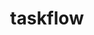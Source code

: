 ---
title: "taskflow"
layout: cache
categories: [package, develop]
meta: {"compilers": ["gcc@11.4.0"], "num_specs": 34, "num_specs_by_stack": {"root": 34}, "oss": ["ubuntu22.04"], "platforms": ["linux"], "stacks": ["root"], "targets": ["x86_64_v3"], "versions": ["3.7.0"]}
spec_details: [{"compiler": "gcc@11.4.0", "hash": "3dmq23gh62fpmqzrirzlu7u3477gakii", "os": "ubuntu22.04", "platform": "linux", "size": "-", "stacks": ["root"], "target": "x86_64_v3", "variants": ["build_system=cmake", "build_type=Release", "generator=make", "~ipo"], "versions": ["3.7.0"]}, {"compiler": "gcc@11.4.0", "hash": "3h2osecqtjg4siqjab75eaj2d5cwiekx", "os": "ubuntu22.04", "platform": "linux", "size": "-", "stacks": ["root"], "target": "x86_64_v3", "variants": ["build_system=cmake", "build_type=Release", "generator=make", "~ipo"], "versions": ["3.7.0"]}, {"compiler": "gcc@11.4.0", "hash": "4juajw45hmmddayedyzcrtdp325oorcv", "os": "ubuntu22.04", "platform": "linux", "size": "-", "stacks": ["root"], "target": "x86_64_v3", "variants": ["build_system=cmake", "build_type=Release", "generator=make", "~ipo"], "versions": ["3.7.0"]}, {"compiler": "gcc@11.4.0", "hash": "63q5ym7sepurvve5dzt43val5igv5ob7", "os": "ubuntu22.04", "platform": "linux", "size": "-", "stacks": ["root"], "target": "x86_64_v3", "variants": ["build_system=cmake", "build_type=Release", "generator=make", "~ipo"], "versions": ["3.7.0"]}, {"compiler": "gcc@11.4.0", "hash": "7n7tfbmtiyfyuuu2djqi4vhdisfewxev", "os": "ubuntu22.04", "platform": "linux", "size": "-", "stacks": ["root"], "target": "x86_64_v3", "variants": ["build_system=cmake", "build_type=Release", "generator=make", "~ipo"], "versions": ["3.7.0"]}, {"compiler": "gcc@11.4.0", "hash": "awescdd6imrvkjj4bijcg5qkycacfgij", "os": "ubuntu22.04", "platform": "linux", "size": "-", "stacks": ["root"], "target": "x86_64_v3", "variants": ["build_system=cmake", "build_type=Release", "generator=make", "~ipo"], "versions": ["3.7.0"]}, {"compiler": "gcc@11.4.0", "hash": "bukekj5l6kzspvtydfbtqy5payyinc6d", "os": "ubuntu22.04", "platform": "linux", "size": "-", "stacks": ["root"], "target": "x86_64_v3", "variants": ["build_system=cmake", "build_type=Release", "generator=make", "~ipo"], "versions": ["3.7.0"]}, {"compiler": "gcc@11.4.0", "hash": "bzxb75ltafrhbdx7rh7pua6lr3szuvsh", "os": "ubuntu22.04", "platform": "linux", "size": "-", "stacks": ["root"], "target": "x86_64_v3", "variants": ["build_system=cmake", "build_type=Release", "generator=make", "~ipo"], "versions": ["3.7.0"]}, {"compiler": "gcc@11.4.0", "hash": "dbd7azowegnalrpiz437ei67qjqquvkl", "os": "ubuntu22.04", "platform": "linux", "size": "-", "stacks": ["root"], "target": "x86_64_v3", "variants": ["build_system=cmake", "build_type=Release", "generator=make", "~ipo"], "versions": ["3.7.0"]}, {"compiler": "gcc@11.4.0", "hash": "dt6k2bhhr3sz4qqxrmphvwi3vfoxbus2", "os": "ubuntu22.04", "platform": "linux", "size": "-", "stacks": ["root"], "target": "x86_64_v3", "variants": ["build_system=cmake", "build_type=Release", "generator=make", "~ipo"], "versions": ["3.7.0"]}, {"compiler": "gcc@11.4.0", "hash": "exchncgryzdygmvmoedbrfqzxujlxcr5", "os": "ubuntu22.04", "platform": "linux", "size": "-", "stacks": ["root"], "target": "x86_64_v3", "variants": ["build_system=cmake", "build_type=Release", "generator=make", "~ipo"], "versions": ["3.7.0"]}, {"compiler": "gcc@11.4.0", "hash": "iqtxugr5tvttwhmbaiajko4pichb4ymr", "os": "ubuntu22.04", "platform": "linux", "size": "-", "stacks": ["root"], "target": "x86_64_v3", "variants": ["build_system=cmake", "build_type=Release", "generator=make", "~ipo"], "versions": ["3.7.0"]}, {"compiler": "gcc@11.4.0", "hash": "jgay24ouvpnzrizdd4bwgppya3ifbuna", "os": "ubuntu22.04", "platform": "linux", "size": "-", "stacks": ["root"], "target": "x86_64_v3", "variants": ["build_system=cmake", "build_type=Release", "generator=make", "~ipo"], "versions": ["3.7.0"]}, {"compiler": "gcc@11.4.0", "hash": "mjcdkcbl45nk2jhld5t26rqkjsugafsv", "os": "ubuntu22.04", "platform": "linux", "size": "-", "stacks": ["root"], "target": "x86_64_v3", "variants": ["build_system=cmake", "build_type=Release", "generator=make", "~ipo"], "versions": ["3.7.0"]}, {"compiler": "gcc@11.4.0", "hash": "n2m2vdxcuzzowff4zyleha2hiiwblsqd", "os": "ubuntu22.04", "platform": "linux", "size": "-", "stacks": ["root"], "target": "x86_64_v3", "variants": ["build_system=cmake", "build_type=Release", "generator=make", "~ipo"], "versions": ["3.7.0"]}, {"compiler": "gcc@11.4.0", "hash": "nanqd6cya2iunnourbaouvru253bd2oo", "os": "ubuntu22.04", "platform": "linux", "size": "-", "stacks": ["root"], "target": "x86_64_v3", "variants": ["build_system=cmake", "build_type=Release", "generator=make", "~ipo"], "versions": ["3.7.0"]}, {"compiler": "gcc@11.4.0", "hash": "ndhbjw3amvrkt5iltmsm534oc2vuwvjp", "os": "ubuntu22.04", "platform": "linux", "size": "-", "stacks": ["root"], "target": "x86_64_v3", "variants": ["build_system=cmake", "build_type=Release", "generator=make", "~ipo"], "versions": ["3.7.0"]}, {"compiler": "gcc@11.4.0", "hash": "nzlmxspqm7zdhnzxwkahqqahhi4nv26j", "os": "ubuntu22.04", "platform": "linux", "size": "-", "stacks": ["root"], "target": "x86_64_v3", "variants": ["build_system=cmake", "build_type=Release", "generator=make", "~ipo"], "versions": ["3.7.0"]}, {"compiler": "gcc@11.4.0", "hash": "ocswvm555cwlyqo7dxlwfvhallp2lqs3", "os": "ubuntu22.04", "platform": "linux", "size": "-", "stacks": ["root"], "target": "x86_64_v3", "variants": ["build_system=cmake", "build_type=Release", "generator=make", "~ipo"], "versions": ["3.7.0"]}, {"compiler": "gcc@11.4.0", "hash": "oh7z5o7h4mcwl2ufwar7m73fs2lxfvfn", "os": "ubuntu22.04", "platform": "linux", "size": "-", "stacks": ["root"], "target": "x86_64_v3", "variants": ["build_system=cmake", "build_type=Release", "generator=make", "~ipo"], "versions": ["3.7.0"]}, {"compiler": "gcc@11.4.0", "hash": "pabzp66p34mzjdp5au67r75ali7mfju2", "os": "ubuntu22.04", "platform": "linux", "size": "-", "stacks": ["root"], "target": "x86_64_v3", "variants": ["build_system=cmake", "build_type=Release", "generator=make", "~ipo"], "versions": ["3.7.0"]}, {"compiler": "gcc@11.4.0", "hash": "r3lpdkylnfntmdrofdgg34vtxkrclg6j", "os": "ubuntu22.04", "platform": "linux", "size": "-", "stacks": ["root"], "target": "x86_64_v3", "variants": ["build_system=cmake", "build_type=Release", "generator=make", "~ipo"], "versions": ["3.7.0"]}, {"compiler": "gcc@11.4.0", "hash": "rg3rkqn2tgqamos4ah55aauneivmz5gc", "os": "ubuntu22.04", "platform": "linux", "size": "-", "stacks": ["root"], "target": "x86_64_v3", "variants": ["build_system=cmake", "build_type=Release", "generator=make", "~ipo"], "versions": ["3.7.0"]}, {"compiler": "gcc@11.4.0", "hash": "rzazzieo4bye7z6q5p2yysgovblxa4rp", "os": "ubuntu22.04", "platform": "linux", "size": "-", "stacks": ["root"], "target": "x86_64_v3", "variants": ["build_system=cmake", "build_type=Release", "generator=make", "~ipo"], "versions": ["3.7.0"]}, {"compiler": "gcc@11.4.0", "hash": "stlohkbiwbkapqcu6zygncumeyexu4b6", "os": "ubuntu22.04", "platform": "linux", "size": "-", "stacks": ["root"], "target": "x86_64_v3", "variants": ["build_system=cmake", "build_type=Release", "generator=make", "~ipo"], "versions": ["3.7.0"]}, {"compiler": "gcc@11.4.0", "hash": "tg4eg7l7a5lpxprvcelx32fyynj3t7nb", "os": "ubuntu22.04", "platform": "linux", "size": "-", "stacks": ["root"], "target": "x86_64_v3", "variants": ["build_system=cmake", "build_type=Release", "generator=make", "~ipo"], "versions": ["3.7.0"]}, {"compiler": "gcc@11.4.0", "hash": "u5wtssqwinzlhvnfirpz5ltbopr5q5h6", "os": "ubuntu22.04", "platform": "linux", "size": "-", "stacks": ["root"], "target": "x86_64_v3", "variants": ["build_system=cmake", "build_type=Release", "generator=make", "~ipo"], "versions": ["3.7.0"]}, {"compiler": "gcc@11.4.0", "hash": "ur2cuj42y5xz3dj5iz6cffgqgrrbnv2c", "os": "ubuntu22.04", "platform": "linux", "size": "-", "stacks": ["root"], "target": "x86_64_v3", "variants": ["build_system=cmake", "build_type=Release", "generator=make", "~ipo"], "versions": ["3.7.0"]}, {"compiler": "gcc@11.4.0", "hash": "vl7bbgw6mptahln4cr6o3cyxcz635yd2", "os": "ubuntu22.04", "platform": "linux", "size": "-", "stacks": ["root"], "target": "x86_64_v3", "variants": ["build_system=cmake", "build_type=Release", "generator=make", "~ipo"], "versions": ["3.7.0"]}, {"compiler": "gcc@11.4.0", "hash": "vtfatilogr6rvhfxq5yccqjgegqldagf", "os": "ubuntu22.04", "platform": "linux", "size": "-", "stacks": ["root"], "target": "x86_64_v3", "variants": ["build_system=cmake", "build_type=Release", "generator=make", "~ipo"], "versions": ["3.7.0"]}, {"compiler": "gcc@11.4.0", "hash": "xksduowm234fnxsno5qfyg2vsnhiqqpd", "os": "ubuntu22.04", "platform": "linux", "size": "-", "stacks": ["root"], "target": "x86_64_v3", "variants": ["build_system=cmake", "build_type=Release", "generator=make", "~ipo"], "versions": ["3.7.0"]}, {"compiler": "gcc@11.4.0", "hash": "yxi47hrqbqdeesrgivjgqsxy6jdphbum", "os": "ubuntu22.04", "platform": "linux", "size": "-", "stacks": ["root"], "target": "x86_64_v3", "variants": ["build_system=cmake", "build_type=Release", "generator=make", "~ipo"], "versions": ["3.7.0"]}, {"compiler": "gcc@11.4.0", "hash": "z2zx6aziunmj6iexchrrzyv76hfnp7zk", "os": "ubuntu22.04", "platform": "linux", "size": "-", "stacks": ["root"], "target": "x86_64_v3", "variants": ["build_system=cmake", "build_type=Release", "generator=make", "~ipo"], "versions": ["3.7.0"]}, {"compiler": "gcc@11.4.0", "hash": "zr4hckomags6bcxxj4u6l7z3ku5xrbqv", "os": "ubuntu22.04", "platform": "linux", "size": "-", "stacks": ["root"], "target": "x86_64_v3", "variants": ["build_system=cmake", "build_type=Release", "generator=make", "~ipo"], "versions": ["3.7.0"]}]
---